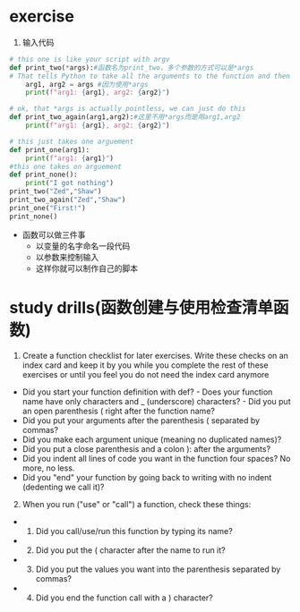 # exercise
1. 输入代码
```python
# this one is like your script with argv
def print_two(*args):#函数名为print_two，多个参数的方式可以是*args
# That tells Python to take all the arguments to the function and then put them in args as a list.
    arg1, arg2 = args #因为使用*args
    print(f"arg1: {arg1}, arg2: {arg2}")

# ok, that *args is actually pointless, we can just do this
def print_two_again(arg1,arg2):#这里不用*args而是用arg1,arg2
    print(f"arg1: {arg1}, arg2: {arg2}")

# this just takes one arguement
def print_one(arg1):
    print(f"arg1: {arg1}")
#this one takes on arguement
def print_none():
    print("I got nothing")
print_two("Zed","Shaw")
print_two_again("Zed","Shaw")
print_one("First!")
print_none()
```
  - 函数可以做三件事
    - 以变量的名字命名一段代码
    - 以参数来控制输入
    - 这样你就可以制作自己的脚本
# study drills(函数创建与使用检查清单函数)
1. Create a function checklist for later exercises. Write these checks on an index card and keep it by you while you complete the rest of these exercises or until you feel you do not need the index card anymore
  - Did you start your function definition with def? -
  Does your function name have only characters and _ (underscore) characters? -  Did you put an open parenthesis ( right after the function name?
  - Did you put your arguments after the parenthesis ( separated by commas?
  - Did you make each argument unique (meaning no duplicated names)?
  - Did you put a close parenthesis and a colon ): after the arguments?
  - Did you indent all lines of code you want in the function four spaces? No more, no less.
  -  Did you "end" your function by going back to writing with no indent (dedenting we call it)?
2. When you run ("use" or "call") a function, check these things:
  - 1. Did you call/use/run this function by typing its name?
  - 2. Did you put the ( character after the name to run it?
  - 3. Did you put the values you want into the parenthesis separated by commas?
  - 4. Did you end the function call with a ) character?
